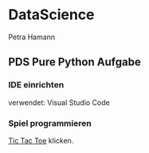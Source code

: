 # DataScience
Petra Hamann
## PDS Pure Python Aufgabe 
### IDE einrichten 
verwendet: Visual Studio Code
### Spiel programmieren
[Tic Tac Toe](https://github.com/FrauBloehmann/DataScience/tree/main/TicTacToe) klicken.